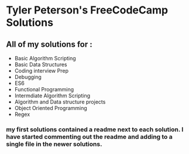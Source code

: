 # Tyler Peterson's FreeCodeCamp Solutions

## All of my solutions for :
- Basic Algorithm Scripting
- Basic Data Structures
- Coding interview Prep
- Debugging
- ES6
- Functional Programming
- Intermdiate Algorithm Scripting
- Algorithm and Data structure projects
- Object Oriented Programming
- Regex


### my first solutions contained a readme next to each solution. I have started commenting out the readme and adding to a single file in the newer solutions.
